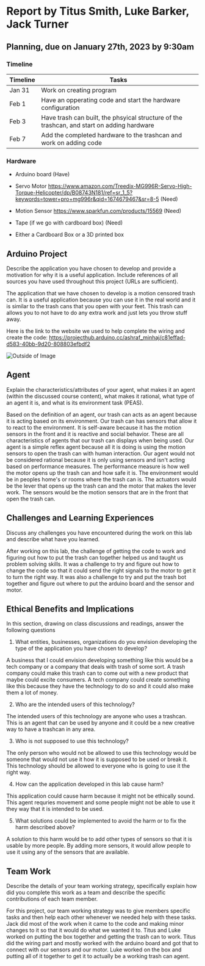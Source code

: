 # Report by Titus Smith, Luke Barker, Jack Turner

## Planning, due on January 27th, 2023 by 9:30am

### Timeline

| Timeline  | Tasks |
| ----------- | ----------- |
|   Jan 31    |    Work on creating program |
|   Feb 1    |    Have an opperating code and start the hardware configuration |
|   Feb 3    |    Have trash can built, the phsyical structure of the trashcan, and start on adding hardware |
|   Feb 7    |    Add the completed hardware to the trashcan and work on adding code |

### Hardware

- Arduino board (Have)

- Servo Motor <https://www.amazon.com/Treedix-MG996R-Servo-High-Torque-Helicopter/dp/B08743N181/ref=sr_1_5?keywords=tower+pro+mg996r&qid=1674679467&sr=8-5> (Need)

- Motion Sensor <https://www.sparkfun.com/products/15569> (Need)

- Tape (if we go with cardboard box) (Need)

- Either a Cardboard Box or a 3D printed box

## Arduino Project

Describe the application you have chosen to develop and provide a motivation for why it is a useful application. Include  references of all sources you have used throughout this project (URLs are sufficient).

The application that we have chosen to develop is a motion censored trash can. It is a useful application because you can use it in the real world and it is similar to the trash cans that you open with your feet. This trash can allows you to not have to do any extra work and just lets you throw stuff away.

Here is the link to the website we used to help complete the wiring and create the code:
<https://projecthub.arduino.cc/ashraf_minhaj/c81effad-d583-40bb-9d20-808803efbdf2>

![Outside of Image](\Users\titus\Downloads\IMG_0142.jpg)

## Agent

Explain the characteristics/attributes of your agent, what makes it an agent (within the discussed course content), what makes it rational, what type of an agent it is, and what is its environment task (PEAS).

Based on the definition of an agent, our trash can acts as an agent because it is acting based on its environment. Our trash can has sensors that allow it to react to the environment. It is self-aware because it has the motion sensors in the front and it is reactive and social behavior. These are all characteristics of agents that our trash can displays when being used. Our agent is a simple reflex agent because all it is doing is using the motion sensors to open the trash can with human interaction. Our agent would not be considered rational because it is only using sensors and isn't acting based on performance measures. The performance measure is how well the motor opens up the trash can and how safe it is. The environment would be in peoples home's or rooms where the trash can is. The actuators would be the lever that opens up the trash can and the motor that makes the lever work. The sensors would be the motion sensors that are in the front that open the trash can.

## Challenges and Learning Experiences

Discuss any challenges you have encountered during the work on this lab and  describe what have you learned.

After working on this lab, the challenge of getting the code to work and figuring out how to put the trash can together helped us and taught us problem solving skills. It was a challenge to try and figure out how to change the code so that it could send the right signals to the motor to get it to turn the right way. It was also a challenge to try and put the trash bot together and figure out where to put the arduino board and the sensor and motor.

## Ethical Benefits and Implications

In this section, drawing on class discussions and readings, answer the following questions

1. What entities, businesses, organizations do you envision developing the type of the application you have chosen to develop?

A business that I could envision developing something like this would be a tech company or a company that deals with trash of some sort. A trash company could make this trash can to come out with a new product that maybe could excite consumers. A tech company could create something like this because they have the technology to do so and it could also make them a lot of money.

2. Who are the intended users of this technology?

The intended users of this technology are anyone who uses a trashcan. This is an agent that can be used by anyone and it could be a new creative way to have a trashcan in any area.

3. Who is not supposed to use this technology?

The only person who would not be allowed to use this technology would be someone that would not use it how it is supposed to be used or break it. This technology should be allowed to everyone who is going to use it the right way.

4. How can the application developed in this lab cause harm?

This application could cause harm because it might not be ethically sound. This agent requries movement and some people might not be able to use it they way that it is intended to be used.

5. What solutions could be implemented to avoid the harm or to fix the harm described above?

A solution to this harm would be to add other types of sensors so that it is usable by more people. By adding more sensors, it would allow people to use it using any of the sensors that are available.

## Team Work

Describe the details of your team working strategy, specifically explain how did you complete this work as a team and describe the specific contributions of each team member.

For this project, our team working strategy was to give members specific tasks and then help each other whenever we needed help with these tasks. Jack did most of the work when it came to the code and making minor changes to it so that it would do what we wanted it to. Titus and Luke worked on putting the box together and getting the trash can to work. Titus did the wiring part and mostly worked with the arduino board and got that to connect with our sensors and our motor. Luke worked on the box and putting all of it together to get it to actually be a working trash can agent.
